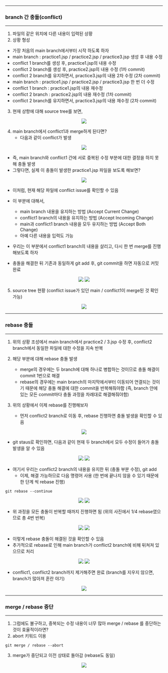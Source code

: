 -----
### branch 간 충돌(conflict)
-----
1. 파일의 같은 위치에 다른 내용이 입력된 상황
2. 상황 형성
  - 가장 처음의 main branch에서부터 시작 하도록 하자
  - main branch : practice1.jsp / practice2.jsp / practice3.jsp 생성 후 내용 수정
  - conflict 1 branch를 생성 후, practice1.jsp의 내용 수정
  - conflict 2 branch를 생성 후, practice2.jsp의 내용 수정 (1차 commit)
  - conflict 2 branch를 유지하면서, practice3.jsp의 내용 2차 수정 (2차 commit)
  - main branch : practice1.jsp / practice2.jsp / practice3.jsp 한 번 더 수정
  - conflict 1 branch : practice1.jsp의 내용 재수정
  - conflict 2 branch : practice2.jsp의 내용 재수정 (1차 commit)
  - conflict 2 branch를 유지하면서, practice3.jsp의 내용 재수정 (2차 commit)
    
3. 현재 상항에 대해 source tree를 보면,
<div align="center">
<img src="https://github.com/sooyounghan/Web/assets/34672301/0adc3dfb-e3cc-4d7c-9dcb-634f0432b623">
</div>

4. main branch에서 conflict1과 merge하게 된다면?
   - 다음과 같이 conflict가 발생
<div align="center">
<img src="https://github.com/sooyounghan/Web/assets/34672301/a8253f72-ba87-40a9-b32f-da77b4827823">
</div>

  - 즉, main branch와 conflict1 간에 서로 중복된 수정 부분에 대한 결정을 하지 못해 충돌 발생
  - 그렇다면, 실제 이 충돌이 발생한 practice1.jsp 파일을 보도록 해보면?
<div align="center">
<img src="https://github.com/sooyounghan/Web/assets/34672301/1582ed1a-bfaf-4269-b7d3-4fc52cd6e259">
</div>

  - 이처럼, 현재 해당 파일에 conflict issue를 확인할 수 있음
  - 이 부분에 대해서,
    + main branch 내용을 유지하는 방법 (Accept Current Change)
    + conflict1 branch의 내용을 유지하는 방법 (Accept Incoming Change)
    + main과 conflict1 branch 내용을 모두 유지하는 방법 (Accept Both Change)
    + 아예 다른 내용을 입력도 가능
      
  - 우리는 이 부분에서 conflict1 branch의 내용을 살리고, 다시 한 번 merge를 진행해보도록 하자

  - 충돌을 해결한 뒤 기존과 동일하게 git add 후, git commit을 하면 자동으로 커밋 완료
<div align="center">
<img src="https://github.com/sooyounghan/Web/assets/34672301/6e659a00-a649-4120-8292-9b4f7386f174">
<img src="https://github.com/sooyounghan/Web/assets/34672301/413b47e8-ef6b-4b36-8ede-a0592fe5e405">
</div>

5. source tree 현황 (conflict issue가 있던 main / conflict1이 merge된 것 확인 가능)
<div align="center">
<img src="https://github.com/sooyounghan/Web/assets/34672301/1632af4f-f5ae-4cfa-aca9-a7734fdf5235">
</div>

-----
### rebase 충돌 
-----
1. 위의 상황 조성에서 main branch에서 practice2 / 3.jsp 수정 후, conflict2 branch에서 동일한 파일에 대한 수정을 지속 반복
2. 해당 부분에 대해 rebase 충돌 발생
   - merge의 경우에는 두 branch에 대해 하나로 병합하는 것이므로 충돌 해결이 commit 1번으로 해결
   - rebase의 경우에는 main branch의 마지막에서부터 이동되어 연결되는 것이기 때문에 해당 충돌 해결에 대한 commit을 반복해줘야함 (즉, branch 안에 있는 모든 commit마다 충돌 과정을 차례대로 해결해줘야함)
  
3. 위의 상황에서 이제 rebase를 진행해보자
   - 먼저 conflict2 branch로 이동 후, rebase 진행하면 충돌 발생을 확인할 수 있음
<div align="center">
<img src="https://github.com/sooyounghan/Web/assets/34672301/22cd271e-d733-4bd0-96c9-96265865abd4">
</div>

   - git staus로 확인하면, 다음과 같이 현재 두 branch에서 모두 수정이 들어가 충돌 발생을 알 수 있음
<div align="center">
<img src="https://github.com/sooyounghan/Web/assets/34672301/68e50e6c-2fd0-470e-82fe-311164ac05c6">
<img src="https://github.com/sooyounghan/Web/assets/34672301/51c77e71-aecb-4d9d-9e86-a121e8527a5e">
</div>

   - 여기서 우리는 conflict2 branch의 내용을 유지한 뒤 (충돌 부분 수정), git add
     + 이제, 해결 가능하므로 다음 명령어 사용 (한 번에 끝나지 않을 수 있기 때문에 한 단계 씩 rebase 진행)
```
git rebase --continue
````
<div align="center">
<img src="https://github.com/sooyounghan/Web/assets/34672301/9d2877dc-541a-461d-ac9a-938ff0b352ca">
<img src="https://github.com/sooyounghan/Web/assets/34672301/b8d0bb52-1f7a-458b-8caf-90621ce4f7d7">
</div>

  - 위 과정을 모든 충돌이 반복할 때까지 진행하면 됨 (위의 사진에서 1/4 rebase였으므로 총 4번 반복)

<div align="center">
<img src="https://github.com/sooyounghan/Web/assets/34672301/b4486985-c99d-4af0-8684-95c173676e60">
<img src="https://github.com/sooyounghan/Web/assets/34672301/3ac3e1af-7b48-4ffe-8c2c-efd20f3afd46">
</div>

  - 이렇게 rebase 충돌이 해결된 것을 확인할 수 있음
  - 추가적으로 rebase로 인해 main branch가 conflict2 branch에 비해 뒤쳐져 있으므로 처리
<div align="center">
<img src="https://github.com/sooyounghan/Web/assets/34672301/1729b569-35b7-47cb-83f1-2833f1560636">
<img src="https://github.com/sooyounghan/Web/assets/34672301/cdefd285-f4e9-433b-b289-e491dddb357b">
</div>

   - conflict1, conflict2 branch까지 제거해주면 완료 (branch를 지우지 않으면, branch가 많아져 혼란 야기)
<div align="center">
<img src="https://github.com/sooyounghan/Web/assets/34672301/6c213a10-0fd6-4b6d-83a5-eaa122f79156">
</div>

-----
### merge / rebase 중단 
-----
1. 그럼에도 불구하고, 중복되는 수정 내용이 너무 많아 merge / rebase 를 중단하는 것이 효율적이라면?
2. abort 키워드 이용
```
git merge / rebase --abort
```
3. merge가 중단되고 이전 상태로 돌아감 (rebase도 동일)
<div align="center">
<img src="https://github.com/sooyounghan/Web/assets/34672301/0bf95359-9402-49f1-a6d7-35cd14280540">
</div>
